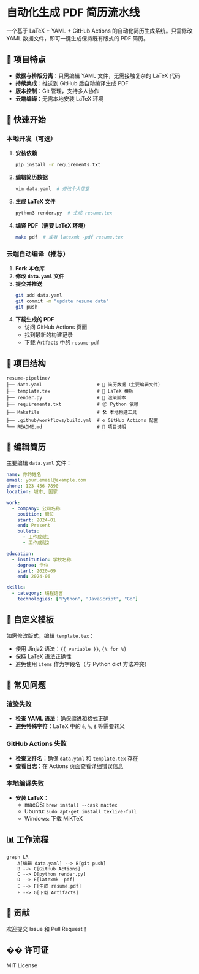 # 自动化生成 PDF 简历流水线

一个基于 LaTeX + YAML + GitHub Actions 的自动化简历生成系统。只需修改 YAML 数据文件，即可一键生成保持既有版式的 PDF 简历。

## 🎯 项目特点

- **数据与排版分离**：只需编辑 YAML 文件，无需接触复杂的 LaTeX 代码
- **持续集成**：推送到 GitHub 后自动编译生成 PDF
- **版本控制**：Git 管理，支持多人协作
- **云端编译**：无需本地安装 LaTeX 环境

## 🚀 快速开始

### 本地开发（可选）

1. **安装依赖**
   ```bash
   pip install -r requirements.txt
   ```

2. **编辑简历数据**
   ```bash
   vim data.yaml  # 修改个人信息
   ```

3. **生成 LaTeX 文件**
   ```bash
   python3 render.py  # 生成 resume.tex
   ```

4. **编译 PDF（需要 LaTeX 环境）**
   ```bash
   make pdf  # 或者 latexmk -pdf resume.tex
   ```

### 云端自动编译（推荐）

1. **Fork 本仓库**
2. **修改 `data.yaml` 文件**
3. **提交并推送**
   ```bash
   git add data.yaml
   git commit -m "update resume data"
   git push
   ```
4. **下载生成的 PDF**
   - 访问 GitHub Actions 页面
   - 找到最新的构建记录
   - 下载 Artifacts 中的 `resume-pdf`

## 📁 项目结构

```
resume-pipeline/
├── data.yaml                    # 📝 简历数据（主要编辑文件）
├── template.tex                 # 🎨 LaTeX 模板
├── render.py                    # 🔄 渲染脚本
├── requirements.txt             # 📦 Python 依赖
├── Makefile                     # 🛠️ 本地构建工具
├── .github/workflows/build.yml  # ⚙️ GitHub Actions 配置
└── README.md                    # 📖 项目说明
```

## 📝 编辑简历

主要编辑 `data.yaml` 文件：

```yaml
name: 你的姓名
email: your.email@example.com
phone: 123-456-7890
location: 城市, 国家

work:
  - company: 公司名称
    position: 职位
    start: 2024-01
    end: Present
    bullets:
      - 工作成就1
      - 工作成就2

education:
  - institution: 学校名称
    degree: 学位
    start: 2020-09
    end: 2024-06

skills:
  - category: 编程语言
    technologies: ["Python", "JavaScript", "Go"]
```

## 🔧 自定义模板

如需修改版式，编辑 `template.tex`：
- 使用 Jinja2 语法：`{{ variable }}`, `{% for %}`
- 保持 LaTeX 语法正确性
- 避免使用 `items` 作为字段名（与 Python dict 方法冲突）

## 🐛 常见问题

### 渲染失败
- **检查 YAML 语法**：确保缩进和格式正确
- **避免特殊字符**：LaTeX 中的 `&`, `%`, `$` 等需要转义

### GitHub Actions 失败
- **检查文件名**：确保 `data.yaml` 和 `template.tex` 存在
- **查看日志**：在 Actions 页面查看详细错误信息

### 本地编译失败
- **安装 LaTeX**：
  - macOS: `brew install --cask mactex`
  - Ubuntu: `sudo apt-get install texlive-full`
  - Windows: 下载 MiKTeX

## 📊 工作流程

```mermaid
graph LR
    A[编辑 data.yaml] --> B[git push]
    B --> C[GitHub Actions]
    C --> D[python render.py]
    D --> E[latexmk -pdf]
    E --> F[生成 resume.pdf]
    F --> G[下载 Artifacts]
```

## 🤝 贡献

欢迎提交 Issue 和 Pull Request！

## �� 许可证

MIT License 